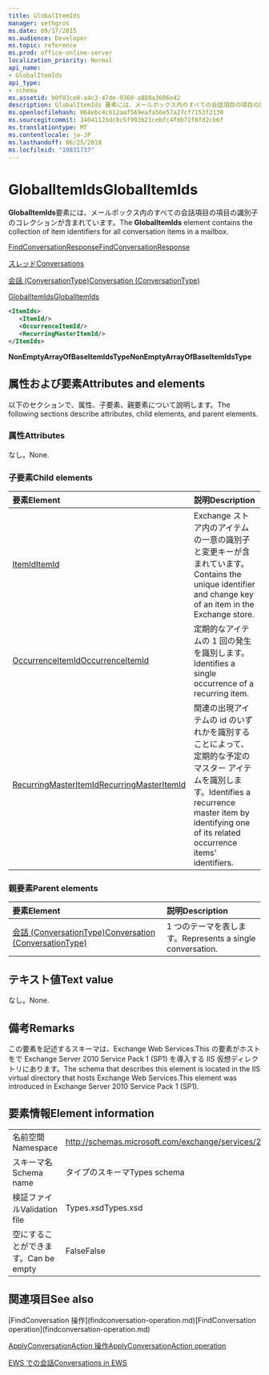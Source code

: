 ```yaml
---
title: GlobalItemIds
manager: sethgros
ms.date: 09/17/2015
ms.audience: Developer
ms.topic: reference
ms.prod: office-online-server
localization_priority: Normal
api_name:
- GlobalItemIds
api_type:
- schema
ms.assetid: b0f03ce0-a4c3-47de-9360-a880a3606e42
description: GlobalItemIds 要素には、メールボックス内のすべての会話項目の項目の識別子のコレクションが含まれています。
ms.openlocfilehash: 064ebc4c612aaf569eafa56e57a27cf7153f2130
ms.sourcegitcommit: 34041125dc8c5f993b21cebfc4f8b72f0fd2cb6f
ms.translationtype: MT
ms.contentlocale: ja-JP
ms.lasthandoff: 06/25/2018
ms.locfileid: "19831737"
---
```

# <a name="globalitemids"></a><span data-ttu-id="7a89e-103">GlobalItemIds</span><span class="sxs-lookup"><span data-stu-id="7a89e-103">GlobalItemIds</span></span>

<span data-ttu-id="7a89e-104">**GlobalItemIds**要素には、メールボックス内のすべての会話項目の項目の識別子のコレクションが含まれています。</span><span class="sxs-lookup"><span data-stu-id="7a89e-104">The **GlobalItemIds** element contains the collection of item identifiers for all conversation items in a mailbox.</span></span> 
  
[<span data-ttu-id="7a89e-105">FindConversationResponse</span><span class="sxs-lookup"><span data-stu-id="7a89e-105">FindConversationResponse</span></span>](findconversationresponse.md)
  
[<span data-ttu-id="7a89e-106">スレッド</span><span class="sxs-lookup"><span data-stu-id="7a89e-106">Conversations</span></span>](conversations-ex15websvcsotherref.md)
  
[<span data-ttu-id="7a89e-107">会話 (ConversationType)</span><span class="sxs-lookup"><span data-stu-id="7a89e-107">Conversation (ConversationType)</span></span>](conversation-conversationtype.md)
  
[<span data-ttu-id="7a89e-108">GlobalItemIds</span><span class="sxs-lookup"><span data-stu-id="7a89e-108">GlobalItemIds</span></span>](globalitemids.md)
  
```XML
<ItemIds>
   <ItemId/>
   <OccurrenceItemId/>
   <RecurringMasterItemId/>
</ItemIds>
```

 <span data-ttu-id="7a89e-109">**NonEmptyArrayOfBaseItemIdsType**</span><span class="sxs-lookup"><span data-stu-id="7a89e-109">**NonEmptyArrayOfBaseItemIdsType**</span></span>
## <a name="attributes-and-elements"></a><span data-ttu-id="7a89e-110">属性および要素</span><span class="sxs-lookup"><span data-stu-id="7a89e-110">Attributes and elements</span></span>

<span data-ttu-id="7a89e-111">以下のセクションで、属性、子要素、親要素について説明します。</span><span class="sxs-lookup"><span data-stu-id="7a89e-111">The following sections describe attributes, child elements, and parent elements.</span></span>
  
### <a name="attributes"></a><span data-ttu-id="7a89e-112">属性</span><span class="sxs-lookup"><span data-stu-id="7a89e-112">Attributes</span></span>

<span data-ttu-id="7a89e-113">なし。</span><span class="sxs-lookup"><span data-stu-id="7a89e-113">None.</span></span>
  
### <a name="child-elements"></a><span data-ttu-id="7a89e-114">子要素</span><span class="sxs-lookup"><span data-stu-id="7a89e-114">Child elements</span></span>

|<span data-ttu-id="7a89e-115">**要素**</span><span class="sxs-lookup"><span data-stu-id="7a89e-115">**Element**</span></span>|<span data-ttu-id="7a89e-116">**説明**</span><span class="sxs-lookup"><span data-stu-id="7a89e-116">**Description**</span></span>|
|:-----|:-----|
|[<span data-ttu-id="7a89e-117">ItemId</span><span class="sxs-lookup"><span data-stu-id="7a89e-117">ItemId</span></span>](itemid.md) <br/> |<span data-ttu-id="7a89e-118">Exchange ストア内のアイテムの一意の識別子と変更キーが含まれています。</span><span class="sxs-lookup"><span data-stu-id="7a89e-118">Contains the unique identifier and change key of an item in the Exchange store.</span></span>  <br/> |
|[<span data-ttu-id="7a89e-119">OccurrenceItemId</span><span class="sxs-lookup"><span data-stu-id="7a89e-119">OccurrenceItemId</span></span>](occurrenceitemid.md) <br/> |<span data-ttu-id="7a89e-120">定期的なアイテムの 1 回の発生を識別します。</span><span class="sxs-lookup"><span data-stu-id="7a89e-120">Identifies a single occurrence of a recurring item.</span></span>  <br/> |
|[<span data-ttu-id="7a89e-121">RecurringMasterItemId</span><span class="sxs-lookup"><span data-stu-id="7a89e-121">RecurringMasterItemId</span></span>](recurringmasteritemid.md) <br/> |<span data-ttu-id="7a89e-122">関連の出現アイテムの id のいずれかを識別することによって、定期的な予定のマスター アイテムを識別します。</span><span class="sxs-lookup"><span data-stu-id="7a89e-122">Identifies a recurrence master item by identifying one of its related occurrence items' identifiers.</span></span>  <br/> |
   
### <a name="parent-elements"></a><span data-ttu-id="7a89e-123">親要素</span><span class="sxs-lookup"><span data-stu-id="7a89e-123">Parent elements</span></span>

|<span data-ttu-id="7a89e-124">**要素**</span><span class="sxs-lookup"><span data-stu-id="7a89e-124">**Element**</span></span>|<span data-ttu-id="7a89e-125">**説明**</span><span class="sxs-lookup"><span data-stu-id="7a89e-125">**Description**</span></span>|
|:-----|:-----|
|[<span data-ttu-id="7a89e-126">会話 (ConversationType)</span><span class="sxs-lookup"><span data-stu-id="7a89e-126">Conversation (ConversationType)</span></span>](conversation-conversationtype.md) <br/> |<span data-ttu-id="7a89e-127">1 つのテーマを表します。</span><span class="sxs-lookup"><span data-stu-id="7a89e-127">Represents a single conversation.</span></span>  <br/> |
   
## <a name="text-value"></a><span data-ttu-id="7a89e-128">テキスト値</span><span class="sxs-lookup"><span data-stu-id="7a89e-128">Text value</span></span>

<span data-ttu-id="7a89e-129">なし。</span><span class="sxs-lookup"><span data-stu-id="7a89e-129">None.</span></span>
  
## <a name="remarks"></a><span data-ttu-id="7a89e-130">備考</span><span class="sxs-lookup"><span data-stu-id="7a89e-130">Remarks</span></span>

<span data-ttu-id="7a89e-131">この要素を記述するスキーマは、Exchange Web Services.This の要素がホストをで Exchange Server 2010 Service Pack 1 (SP1) を導入する IIS 仮想ディレクトリにあります。</span><span class="sxs-lookup"><span data-stu-id="7a89e-131">The schema that describes this element is located in the IIS virtual directory that hosts Exchange Web Services.This element was introduced in Exchange Server 2010 Service Pack 1 (SP1).</span></span>
  
## <a name="element-information"></a><span data-ttu-id="7a89e-132">要素情報</span><span class="sxs-lookup"><span data-stu-id="7a89e-132">Element information</span></span>

|||
|:-----|:-----|
|<span data-ttu-id="7a89e-133">名前空間</span><span class="sxs-lookup"><span data-stu-id="7a89e-133">Namespace</span></span>  <br/> |http://schemas.microsoft.com/exchange/services/2006/types  <br/> |
|<span data-ttu-id="7a89e-134">スキーマ名</span><span class="sxs-lookup"><span data-stu-id="7a89e-134">Schema name</span></span>  <br/> |<span data-ttu-id="7a89e-135">タイプのスキーマ</span><span class="sxs-lookup"><span data-stu-id="7a89e-135">Types schema</span></span>  <br/> |
|<span data-ttu-id="7a89e-136">検証ファイル</span><span class="sxs-lookup"><span data-stu-id="7a89e-136">Validation file</span></span>  <br/> |<span data-ttu-id="7a89e-137">Types.xsd</span><span class="sxs-lookup"><span data-stu-id="7a89e-137">Types.xsd</span></span>  <br/> |
|<span data-ttu-id="7a89e-138">空にすることができます。</span><span class="sxs-lookup"><span data-stu-id="7a89e-138">Can be empty</span></span>  <br/> |<span data-ttu-id="7a89e-139">False</span><span class="sxs-lookup"><span data-stu-id="7a89e-139">False</span></span>  <br/> |
   
## <a name="see-also"></a><span data-ttu-id="7a89e-140">関連項目</span><span class="sxs-lookup"><span data-stu-id="7a89e-140">See also</span></span>



<span data-ttu-id="7a89e-141">
  [FindConversation 操作](findconversation-operation.md)</span><span class="sxs-lookup"><span data-stu-id="7a89e-141">[FindConversation operation](findconversation-operation.md)</span></span>
  
[<span data-ttu-id="7a89e-142">ApplyConversationAction 操作</span><span class="sxs-lookup"><span data-stu-id="7a89e-142">ApplyConversationAction operation</span></span>](applyconversationaction-operation.md)


[<span data-ttu-id="7a89e-143">EWS での会話</span><span class="sxs-lookup"><span data-stu-id="7a89e-143">Conversations in EWS</span></span>](http://msdn.microsoft.com/library/91e64629-db6c-4c94-9dcb-d386232e8467%28Office.15%29.aspx)

